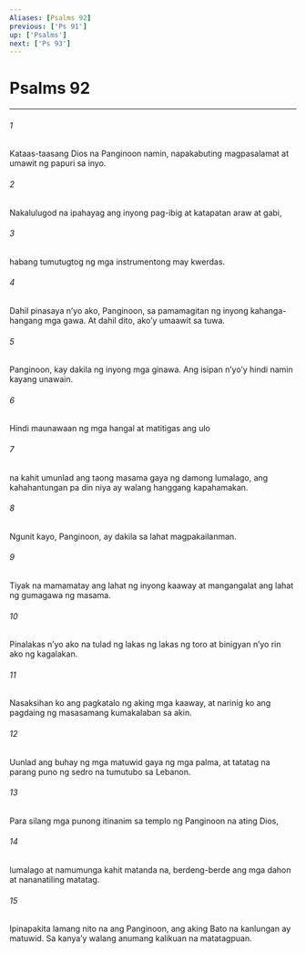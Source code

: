 ```yaml
---
Aliases: [Psalms 92]
previous: ['Ps 91']
up: ['Psalms']
next: ['Ps 93']
---
```

# Psalms 92

***


###### 1 


Kataas-taasang Dios na Panginoon namin, napakabuting magpasalamat at umawit ng papuri sa inyo. 


###### 2 


Nakalulugod na ipahayag ang inyong pag-ibig at katapatan araw at gabi, 


###### 3 


habang tumutugtog ng mga instrumentong may kwerdas. 


###### 4 


Dahil pinasaya nʼyo ako, Panginoon, sa pamamagitan ng inyong kahanga-hangang mga gawa. At dahil dito, akoʼy umaawit sa tuwa. 


###### 5 


Panginoon, kay dakila ng inyong mga ginawa. Ang isipan nʼyoʼy hindi namin kayang unawain. 


###### 6 


Hindi maunawaan ng mga hangal at matitigas ang ulo 


###### 7 


na kahit umunlad ang taong masama gaya ng damong lumalago, ang kahahantungan pa din niya ay walang hanggang kapahamakan. 


###### 8 


Ngunit kayo, Panginoon, ay dakila sa lahat magpakailanman. 


###### 9 


Tiyak na mamamatay ang lahat ng inyong kaaway at mangangalat ang lahat ng gumagawa ng masama. 


###### 10 


Pinalakas nʼyo ako na tulad ng lakas ng lakas ng toro at binigyan nʼyo rin ako ng kagalakan. 


###### 11 


Nasaksihan ko ang pagkatalo ng aking mga kaaway, at narinig ko ang pagdaing ng masasamang kumakalaban sa akin. 


###### 12 


Uunlad ang buhay ng mga matuwid gaya ng mga palma, at tatatag na parang puno ng sedro na tumutubo sa Lebanon. 


###### 13 


Para silang mga punong itinanim sa templo ng Panginoon na ating Dios, 


###### 14 


lumalago at namumunga kahit matanda na, berdeng-berde ang mga dahon at nananatiling matatag. 


###### 15 


Ipinapakita lamang nito na ang Panginoon, ang aking Bato na kanlungan ay matuwid. Sa kanyaʼy walang anumang kalikuan na matatagpuan.
